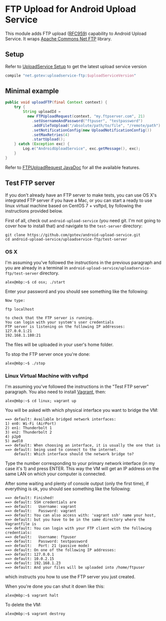 FTP Upload for Android Upload Service
============================================

This module adds FTP upload ([RFC959](https://tools.ietf.org/html/rfc959)) capability to Android Upload Service. It wraps [Apache Commons Net FTP](https://commons.apache.org/proper/commons-net/dependency-info.html) library.

## Setup
Refer to [UploadService Setup](https://github.com/gotev/android-upload-service/wiki/Setup) to get the latest upload service version
```groovy
compile "net.gotev:uploadservice-ftp:$uploadServiceVersion"
```

## Minimal example
```java
public void uploadFTP(final Context context) {
    try {
        String uploadId =
          new FTPUploadRequest(context, "my.ftpserver.com", 21)
            .setUsernameAndPassword("ftpuser", "testpassword")
            .addFileToUpload("/absolute/path/to/file", "/remote/path")
            .setNotificationConfig(new UploadNotificationConfig())
            .setMaxRetries(4)
            .startUpload();
    } catch (Exception exc) {
        Log.e("AndroidUploadService", exc.getMessage(), exc);
    }
}
```
Refer to [FTPUploadRequest JavaDoc](http://gotev.github.io/android-upload-service/javadoc-ftp/net/gotev/uploadservice/ftp/FTPUploadRequest.html) for all the available features.

## Test FTP server
If you don't already have an FTP server to make tests, you can use OS X's integrated FTP server if you have a Mac, or you can start a ready to use linux virtual machine based on CentOS 7 + vsftpd, by following the instructions provided below.

First of all, check out `android-upload-service` (you need git. I'm not going to cover how to install that) and navigate to the `test-server` directory:
```
git clone https://github.com/gotev/android-upload-service.git
cd android-upload-service/uploadservice-ftp/test-server
```

### OS X
I'm assuming you've followed the instructions in the previous paragraph and you are already in a terminal in `android-upload-service/uploadservice-ftp/test-server` directory.
```
alex@mbp:~$ cd osx; ./start
```

Enter your password and you should see something like the following:

```
Now type:

ftp localhost

to check that the FTP server is running.
You can login with your system's user credentials
FTP server is listening on the following IP addresses:
127.0.0.1:21
192.168.1.180:21
```

The files will be uploaded in your user's home folder.

To stop the FTP server once you're done:
```
alex@mbp:~$ ./stop
```

### Linux Virtual Machine with vsftpd
I'm assuming you've followed the instructions in the "Test FTP server" paragraph.
You also need to install [Vagrant](https://www.vagrantup.com/), then:
```
alex@mbp:~$ cd linux; vagrant up
```

You will be asked with which physical interface you want to bridge the VM:
```
==> default: Available bridged network interfaces:
1) en0: Wi-Fi (AirPort)
2) en1: Thunderbolt 1
3) en2: Thunderbolt 2
4) p2p0
5) awdl0
==> default: When choosing an interface, it is usually the one that is
==> default: being used to connect to the internet.
    default: Which interface should the network bridge to?
```
Type the number corresponding to your primary network interface (in my case it's 1) and press ENTER. This way the VM will get an IP address on the same LAN on which your computer is connected.

After some waiting and plenty of console output (only the first time), if everything is ok, you should see something like the following:
```
==> default: Finished!
==> default: SSH credentials are
==> default:   Username: vagrant
==> default:   Password: vagrant
==> default: You can also access with: 'vagrant ssh' name your host,
==> default: but you have to be in the same directory where the Vagrantfile is
==> default: You can login with your FTP client with the following credentials:
==> default:   Username: ftpuser
==> default:   Password: testpassword
==> default:   Port: 21 (passive mode)
==> default: On one of the following IP addresses:
==> default: 127.0.0.1
==> default: 10.0.2.15
==> default: 192.168.1.23
==> default: And your files will be uploaded into /home/ftpuser
```

which instructs you how to use the FTP server you just created.

When you're done you can shut it down like this:
```
alex@mbp:~$ vagrant halt
```

To delete the VM:
```
alex@mbp:~$ vagrant destroy
```
